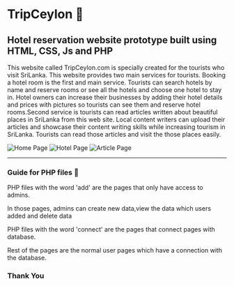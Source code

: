 # TripCeylon :palm_tree:

## Hotel reservation website prototype built using HTML, CSS, Js and PHP

This website called TripCeylon.com is specially created for the tourists who visit SriLanka. This website provides two main services for tourists. Booking a hotel room is the first and main service. Tourists can search hotels by name and reserve rooms or see all the hotels and choose one hotel to stay in. Hotel owners can increase their businesses by adding their hotel details and prices with pictures so tourists can see them and reserve hotel rooms.Second service is tourists can read articles written about beautiful places in SriLanka from this web site. Local content writers can upload their articles and showcase their content writing skills while increasing tourism in SriLanka. Tourists can read those articles and visit the those places easily.

![Home Page](https://github.com/PasinduBandaraa/TripCeylon-Website/blob/main/Screenshots/1.jpg)
![Hotel Page](https://github.com/PasinduBandaraa/TripCeylon-Website/blob/main/Screenshots/2.jpg)
![Article Page](https://github.com/PasinduBandaraa/TripCeylon-Website/blob/main/Screenshots/4.jpg)

************************************************************************************************************************************************************************

### Guide for PHP files :elephant:

PHP files with the word 'add' are the pages that only have access to admins. 

In those pages, admins can create new data,view the data which users added and delete data

PHP files with the word 'connect' are the pages that connect pages with database.

Rest of the pages are the normal user pages which have a connection with the database. 


### Thank You
